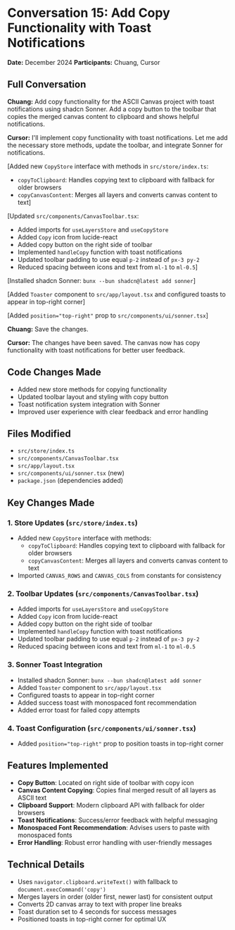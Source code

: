 # Conversation 15: Add Copy Functionality with Toast Notifications

**Date:** December 2024
**Participants:** Chuang, Cursor

## Full Conversation

**Chuang:** Add copy functionality for the ASCII Canvas project with toast notifications using shadcn Sonner. Add a copy button to the toolbar that copies the merged canvas content to clipboard and shows helpful notifications.

**Cursor:** I'll implement copy functionality with toast notifications. Let me add the necessary store methods, update the toolbar, and integrate Sonner for notifications.

[Added new `CopyStore` interface with methods in `src/store/index.ts`:
- `copyToClipboard`: Handles copying text to clipboard with fallback for older browsers
- `copyCanvasContent`: Merges all layers and converts canvas content to text]

[Updated `src/components/CanvasToolbar.tsx`:
- Added imports for `useLayersStore` and `useCopyStore`
- Added `Copy` icon from lucide-react
- Added copy button on the right side of toolbar
- Implemented `handleCopy` function with toast notifications
- Updated toolbar padding to use equal `p-2` instead of `px-3 py-2`
- Reduced spacing between icons and text from `ml-1` to `ml-0.5`]

[Installed shadcn Sonner: `bunx --bun shadcn@latest add sonner`]

[Added `Toaster` component to `src/app/layout.tsx` and configured toasts to appear in top-right corner]

[Added `position="top-right"` prop to `src/components/ui/sonner.tsx`]

**Chuang:** Save the changes.

**Cursor:** The changes have been saved. The canvas now has copy functionality with toast notifications for better user feedback.

## Code Changes Made
- Added new store methods for copying functionality
- Updated toolbar layout and styling with copy button
- Toast notification system integration with Sonner
- Improved user experience with clear feedback and error handling

## Files Modified
- `src/store/index.ts`
- `src/components/CanvasToolbar.tsx`
- `src/app/layout.tsx`
- `src/components/ui/sonner.tsx` (new)
- `package.json` (dependencies added)

## Key Changes Made

### 1. Store Updates (`src/store/index.ts`)
- Added new `CopyStore` interface with methods:
  - `copyToClipboard`: Handles copying text to clipboard with fallback for older browsers
  - `copyCanvasContent`: Merges all layers and converts canvas content to text
- Imported `CANVAS_ROWS` and `CANVAS_COLS` from constants for consistency

### 2. Toolbar Updates (`src/components/CanvasToolbar.tsx`)
- Added imports for `useLayersStore` and `useCopyStore`
- Added `Copy` icon from lucide-react
- Added copy button on the right side of toolbar
- Implemented `handleCopy` function with toast notifications
- Updated toolbar padding to use equal `p-2` instead of `px-3 py-2`
- Reduced spacing between icons and text from `ml-1` to `ml-0.5`

### 3. Sonner Toast Integration
- Installed shadcn Sonner: `bunx --bun shadcn@latest add sonner`
- Added `Toaster` component to `src/app/layout.tsx`
- Configured toasts to appear in top-right corner
- Added success toast with monospaced font recommendation
- Added error toast for failed copy attempts

### 4. Toast Configuration (`src/components/ui/sonner.tsx`)
- Added `position="top-right"` prop to position toasts in top-right corner

## Features Implemented
- **Copy Button**: Located on right side of toolbar with copy icon
- **Canvas Content Copying**: Copies final merged result of all layers as ASCII text
- **Clipboard Support**: Modern clipboard API with fallback for older browsers
- **Toast Notifications**: Success/error feedback with helpful messaging
- **Monospaced Font Recommendation**: Advises users to paste with monospaced fonts
- **Error Handling**: Robust error handling with user-friendly messages

## Technical Details
- Uses `navigator.clipboard.writeText()` with fallback to `document.execCommand('copy')`
- Merges layers in order (older first, newer last) for consistent output
- Converts 2D canvas array to text with proper line breaks
- Toast duration set to 4 seconds for success messages
- Positioned toasts in top-right corner for optimal UX 